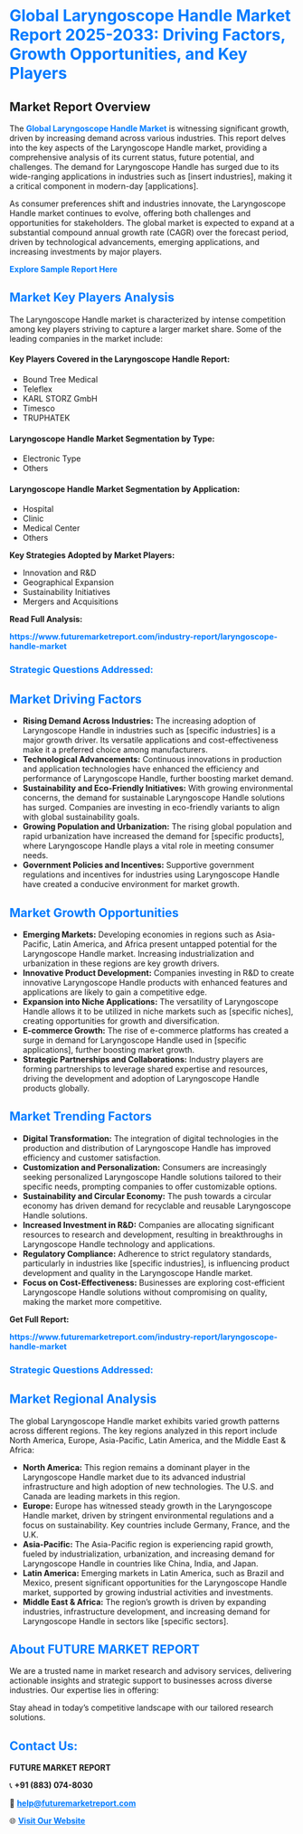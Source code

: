 <h1 style="color: #007BFF;">Global Laryngoscope Handle Market Report 2025-2033: Driving Factors, Growth Opportunities, and Key Players</h1>

<section id="overview">
<h2>Market Report Overview</h2>
<p>The <a href="https://www.futuremarketreport.com/industry-report/laryngoscope-handle-market" style="color: #007BFF; text-decoration: none;"><strong>Global Laryngoscope Handle Market</strong></a> is witnessing significant growth, driven by increasing demand across various industries. This report delves into the key aspects of the Laryngoscope Handle market, providing a comprehensive analysis of its current status, future potential, and challenges. The demand for Laryngoscope Handle has surged due to its wide-ranging applications in industries such as [insert industries], making it a critical component in modern-day [applications].</p>
<p>As consumer preferences shift and industries innovate, the Laryngoscope Handle market continues to evolve, offering both challenges and opportunities for stakeholders. The global market is expected to expand at a substantial compound annual growth rate (CAGR) over the forecast period, driven by technological advancements, emerging applications, and increasing investments by major players.</p>
</section>

<section id="overview">
<p><a href="https://www.futuremarketreport.com/request-sample/reportId=98946" style="color: #007BFF; text-decoration: none;"><strong>Explore Sample Report Here</strong></a></p>
</section>

<section id="key-players">
<h2 style="color: #007BFF;">Market Key Players Analysis</h2>
<p>The Laryngoscope Handle market is characterized by intense competition among key players striving to capture a larger market share. Some of the leading companies in the market include:</p>
<h4>Key Players Covered in the Laryngoscope Handle Report:</h4>
<ul><li>Bound Tree Medical</li><li>Teleflex</li><li>KARL STORZ GmbH</li><li>Timesco</li><li>TRUPHATEK</li></ul>
<h4>Laryngoscope Handle Market Segmentation by Type:</h4>
<ul><li>Electronic Type</li><li>Others</li></ul>

<h4>Laryngoscope Handle Market Segmentation by Application:</h4>
<ul><li>Hospital</li><li>Clinic</li><li>Medical Center</li><li>Others</li></ul>
<p><strong>Key Strategies Adopted by Market Players:</strong></p>
<ul>
<li>Innovation and R&D</li>
<li>Geographical Expansion</li>
<li>Sustainability Initiatives</li>
<li>Mergers and Acquisitions</li>
</ul>
</section>

<section>
<p><strong>Read Full Analysis: </strong></p><a href="https://www.futuremarketreport.com/industry-report/laryngoscope-handle-market" style="color: #007BFF; text-decoration: none;"><strong>https://www.futuremarketreport.com/industry-report/laryngoscope-handle-market</strong></a>
<h3 style="color: #007BFF;">Strategic Questions Addressed:</h3>
</section>

<section id="driving-factors">
<h2 style="color: #007BFF;">Market Driving Factors</h2>
<ul>
<li><strong>Rising Demand Across Industries:</strong> The increasing adoption of Laryngoscope Handle in industries such as [specific industries] is a major growth driver. Its versatile applications and cost-effectiveness make it a preferred choice among manufacturers.</li>
<li><strong>Technological Advancements:</strong> Continuous innovations in production and application technologies have enhanced the efficiency and performance of Laryngoscope Handle, further boosting market demand.</li>
<li><strong>Sustainability and Eco-Friendly Initiatives:</strong> With growing environmental concerns, the demand for sustainable Laryngoscope Handle solutions has surged. Companies are investing in eco-friendly variants to align with global sustainability goals.</li>
<li><strong>Growing Population and Urbanization:</strong> The rising global population and rapid urbanization have increased the demand for [specific products], where Laryngoscope Handle plays a vital role in meeting consumer needs.</li>
<li><strong>Government Policies and Incentives:</strong> Supportive government regulations and incentives for industries using Laryngoscope Handle have created a conducive environment for market growth.</li>
</ul>
</section>

<section id="growth-opportunities">
<h2 style="color: #007BFF;">Market Growth Opportunities</h2>
<ul>
<li><strong>Emerging Markets:</strong> Developing economies in regions such as Asia-Pacific, Latin America, and Africa present untapped potential for the Laryngoscope Handle market. Increasing industrialization and urbanization in these regions are key growth drivers.</li>
<li><strong>Innovative Product Development:</strong> Companies investing in R&D to create innovative Laryngoscope Handle products with enhanced features and applications are likely to gain a competitive edge.</li>
<li><strong>Expansion into Niche Applications:</strong> The versatility of Laryngoscope Handle allows it to be utilized in niche markets such as [specific niches], creating opportunities for growth and diversification.</li>
<li><strong>E-commerce Growth:</strong> The rise of e-commerce platforms has created a surge in demand for Laryngoscope Handle used in [specific applications], further boosting market growth.</li>
<li><strong>Strategic Partnerships and Collaborations:</strong> Industry players are forming partnerships to leverage shared expertise and resources, driving the development and adoption of Laryngoscope Handle products globally.</li>
</ul>
</section>

<section id="trending-factors">
<h2 style="color: #007BFF;">Market Trending Factors</h2>
<ul>
<li><strong>Digital Transformation:</strong> The integration of digital technologies in the production and distribution of Laryngoscope Handle has improved efficiency and customer satisfaction.</li>
<li><strong>Customization and Personalization:</strong> Consumers are increasingly seeking personalized Laryngoscope Handle solutions tailored to their specific needs, prompting companies to offer customizable options.</li>
<li><strong>Sustainability and Circular Economy:</strong> The push towards a circular economy has driven demand for recyclable and reusable Laryngoscope Handle solutions.</li>
<li><strong>Increased Investment in R&D:</strong> Companies are allocating significant resources to research and development, resulting in breakthroughs in Laryngoscope Handle technology and applications.</li>
<li><strong>Regulatory Compliance:</strong> Adherence to strict regulatory standards, particularly in industries like [specific industries], is influencing product development and quality in the Laryngoscope Handle market.</li>
<li><strong>Focus on Cost-Effectiveness:</strong> Businesses are exploring cost-efficient Laryngoscope Handle solutions without compromising on quality, making the market more competitive.</li>
</ul>
</section>

<section>
<p><strong>Get Full Report: </strong></p><a href="https://www.futuremarketreport.com/industry-report/laryngoscope-handle-market" style="color: #007BFF; text-decoration: none;"><strong>https://www.futuremarketreport.com/industry-report/laryngoscope-handle-market</strong></a>
<h3 style="color: #007BFF;">Strategic Questions Addressed:</h3>
</section>


<section id="regional-analysis">
<h2 style="color: #007BFF;">Market Regional Analysis</h2>
<p>The global Laryngoscope Handle market exhibits varied growth patterns across different regions. The key regions analyzed in this report include North America, Europe, Asia-Pacific, Latin America, and the Middle East & Africa:</p>
<ul>
<li><strong>North America:</strong> This region remains a dominant player in the Laryngoscope Handle market due to its advanced industrial infrastructure and high adoption of new technologies. The U.S. and Canada are leading markets in this region.</li>
<li><strong>Europe:</strong> Europe has witnessed steady growth in the Laryngoscope Handle market, driven by stringent environmental regulations and a focus on sustainability. Key countries include Germany, France, and the U.K.</li>
<li><strong>Asia-Pacific:</strong> The Asia-Pacific region is experiencing rapid growth, fueled by industrialization, urbanization, and increasing demand for Laryngoscope Handle in countries like China, India, and Japan.</li>
<li><strong>Latin America:</strong> Emerging markets in Latin America, such as Brazil and Mexico, present significant opportunities for the Laryngoscope Handle market, supported by growing industrial activities and investments.</li>
<li><strong>Middle East & Africa:</strong> The region’s growth is driven by expanding industries, infrastructure development, and increasing demand for Laryngoscope Handle in sectors like [specific sectors].</li>
</ul>
</section>

<footer>
<h2 style="color: #007BFF;">About FUTURE MARKET REPORT</h2>
<p>We are a trusted name in market research and advisory services, delivering actionable insights and strategic support to businesses across diverse industries. Our expertise lies in offering:</p>

<p>Stay ahead in today’s competitive landscape with our tailored research solutions.</p>

<h2 style="color: #007BFF;">Contact Us:</h2>
<p><strong>FUTURE MARKET REPORT</strong></p>
<p>📞 <strong>+91 (883) 074-8030</strong></p>
<p>📧 <strong><a href="mailto:help@futuremarketreport.com" style="color: #007BFF;">help@futuremarketreport.com</a></strong></p>
<p>🌐 <strong><a href="https://www.futuremarketreport.com/" style="color: #007BFF;">Visit Our Website</a></strong></p>
</footer>